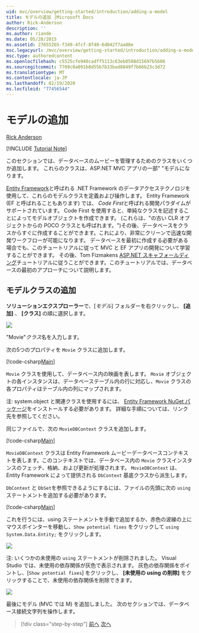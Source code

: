 ```yaml
---
uid: mvc/overview/getting-started/introduction/adding-a-model
title: モデルの追加 |Microsoft Docs
author: Rick-Anderson
description: ''
ms.author: riande
ms.date: 05/28/2015
ms.assetid: 276552b5-f349-4fcf-8f40-6d042f7aa88e
msc.legacyurl: /mvc/overview/getting-started/introduction/adding-a-model
msc.type: authoredcontent
ms.openlocfilehash: c5525cfe940cadff5113c63eb0508d15697b5606
ms.sourcegitcommit: 7709c0a091b8d55b7b33bad8849f7b66b23c3d72
ms.translationtype: MT
ms.contentlocale: ja-JP
ms.lasthandoff: 02/19/2020
ms.locfileid: "77456544"
---
```

# <a name="adding-a-model"></a>モデルの追加

[Rick Anderson](https://twitter.com/RickAndMSFT)

[!INCLUDE [Tutorial Note](index.md)]

このセクションでは、データベースのムービーを管理するためのクラスをいくつか追加します。 これらのクラスは、ASP.NET MVC アプリの一部&quot; &quot;モデルになります。

[Entity Framework](https://docs.microsoft.com/ef/)と呼ばれる .NET Framework のデータアクセステクノロジを使用して、これらのモデルクラスを定義および操作します。 Entity Framework (EF と呼ばれることもあります) では、 *Code First*と呼ばれる開発パラダイムがサポートされています。 Code First を使用すると、単純なクラスを記述することによってモデルオブジェクトを作成できます。 (これらは、&quot;の古い CLR オブジェクトからの POCO クラスとも呼ばれます。&quot;)その後、データベースをクラスからすぐに作成することができます。これにより、非常にクリーンで迅速な開発ワークフローが可能になります。 データベースを最初に作成する必要がある場合でも、このチュートリアルに従って MVC と EF アプリの開発について学習することができます。 その後、Tom Fizmakens [ASP.NET スキャフォールディング](xref:visual-studio/overview/2013/aspnet-scaffolding-overview)チュートリアルに従うことができます。このチュートリアルでは、データベースの最初のアプローチについて説明します。

## <a name="adding-model-classes"></a>モデルクラスの追加

**ソリューションエクスプローラー**で、[*モデル*] フォルダーを右クリックし、 **[追加]** 、 **[クラス]** の順に選択します。

![](adding-a-model/_static/image1.png)

&quot;Movie&quot;*クラス*名を入力します。

次の5つのプロパティを `Movie` クラスに追加します。

[!code-csharp[Main](adding-a-model/samples/sample1.cs)]

`Movie` クラスを使用して、データベース内の映画を表します。 `Movie` オブジェクトの各インスタンスは、データベーステーブル内の行に対応し、`Movie` クラスの各プロパティはテーブル内の列にマップされます。

注: system.object と関連クラスを使用するには、 [Entity Framework NuGet パッケージ](https://www.nuget.org/packages/EntityFramework/)をインストールする必要があります。 詳細な手順については、リンク先を参照してください。

同じファイルで、次の `MovieDBContext` クラスを追加します。

[!code-csharp[Main](adding-a-model/samples/sample2.cs?highlight=2,15-18)]

`MovieDBContext` クラスは Entity Framework ムービーデータベースコンテキストを表します。このコンテキストでは、データベース内の `Movie` クラスインスタンスのフェッチ、格納、および更新が処理されます。 `MovieDBContext` は、Entity Framework によって提供される `DbContext` 基底クラスから派生します。

`DbContext` と `DbSet`を参照できるようにするには、ファイルの先頭に次の `using` ステートメントを追加する必要があります。

[!code-csharp[Main](adding-a-model/samples/sample3.cs)]

これを行うには、using ステートメントを手動で追加するか、赤色の波線の上にマウスポインターを移動し、`Show potential fixes` をクリックして `using System.Data.Entity;` をクリックします。

![](adding-a-model/_static/image2.png)

注: いくつかの未使用の `using` ステートメントが削除されました。 Visual Studio では、未使用の依存関係が灰色で表示されます。 灰色の依存関係をポイントし、[`Show potential fixes`] をクリックし、 **[未使用の using の削除]** をクリックすることで、未使用の依存関係を削除できます。

![](adding-a-model/_static/image3.png)

最後にモデル (MVC では M) を追加しました。 次のセクションでは、データベース接続文字列を操作します。

> [!div class="step-by-step"]
> [前へ](adding-a-view.md)
> [次へ](creating-a-connection-string.md)
